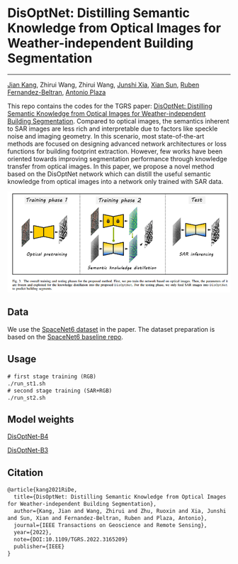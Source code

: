 # DisOptNet: Distilling Semantic Knowledge from Optical Images for Weather-independent Building Segmentation

---

[Jian Kang](https://github.com/jiankang1991), Zhirui Wang, Zhirui Wang, [Junshi Xia](https://www.geoinformatics2018.com/member/junshixia/), [Xian Sun](http://people.ucas.ac.cn/~sunxian), [Ruben Fernandez-Beltran](https://scholar.google.es/citations?user=pdzJmcQAAAAJ&hl=es), [Antonio Plaza](https://www.umbc.edu/rssipl/people/aplaza/)

This repo contains the codes for the TGRS paper: [DisOptNet: Distilling Semantic Knowledge from Optical Images for Weather-independent Building Segmentation](https://ieeexplore.ieee.org/document/9750128). Compared to optical images, the semantics inherent to SAR images are less rich and interpretable due to factors like speckle noise and imaging geometry. In this scenario, most state-of-the-art methods are focused on designing advanced network architectures or loss functions for building footprint extraction. However, few works have been oriented towards improving segmentation performance through knowledge transfer from optical images. In this paper, we propose a novel method based on the DisOptNet network which can distill the useful semantic knowledge from optical images into a network only trained with SAR data. 


<p align="center">
<img src="pics/framework.png" alt="drawing"/>
</p>

## Data

We use the [SpaceNet6 dataset](https://spacenet.ai/sn6-challenge/) in the paper. The dataset preparation is based on the [SpaceNet6 baseline repo](https://github.com/CosmiQ/CosmiQ_SN6_Baseline).

## Usage

```
# first stage training (RGB)
./run_st1.sh
# second stage training (SAR+RGB)
./run_st2.sh
```

## Model weights

[DisOptNet-B4](https://drive.google.com/drive/folders/1QLyEPgiOaVn42zcXVv0qSQBeIz0jEGQ4?usp=sharing)

[DisOptNet-B3](https://drive.google.com/drive/folders/1RxWf7VE4BNAtDC7RQH7bkhujE9qh2gQu?usp=sharing)

## Citation

```
@article{kang2021RiDe,
  title={DisOptNet: Distilling Semantic Knowledge from Optical Images for Weather-independent Building Segmentation},
  author={Kang, Jian and Wang, Zhirui and Zhu, Ruoxin and Xia, Junshi and Sun, Xian and Fernandez-Beltran, Ruben and Plaza, Antonio},
  journal={IEEE Transactions on Geoscience and Remote Sensing},
  year={2022},
  note={DOI:10.1109/TGRS.2022.3165209}
  publisher={IEEE}
}
```


